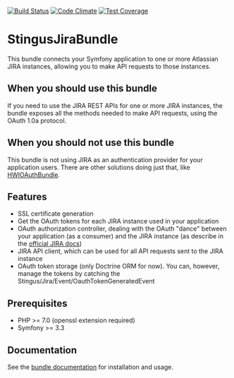 [![Build Status](https://travis-ci.org/stingus/StingusJiraBundle.svg?branch=master)](https://travis-ci.org/stingus/StingusJiraBundle)
[![Code Climate](https://codeclimate.com/github/stingus/StingusJiraBundle/badges/gpa.svg)](https://codeclimate.com/github/stingus/StingusJiraBundle)
[![Test Coverage](https://codeclimate.com/github/stingus/StingusJiraBundle/badges/coverage.svg)](https://codeclimate.com/github/stingus/StingusJiraBundle/coverage)

# StingusJiraBundle
This bundle connects your Symfony application to one or more Atlassian JIRA instances, allowing you to make API requests
to those instances.

## When you should use this bundle
If you need to use the JIRA REST APIs for one or more JIRA instances, the bundle exposes all the methods needed to
make API requests, using the OAuth 1.0a protocol.

## When you should not use this bundle
This bundle is not using JIRA as an authentication provider for your application users. There are other solutions doing
just that, like [HWIOAuthBundle](https://github.com/hwi/HWIOAuthBundle).

## Features
- SSL certificate generation
- Get the OAuth tokens for each JIRA instance used in your application
- OAuth authorization controller, dealing with the OAuth "dance" between your application (as a consumer) and the JIRA
instance (as describe in the [official JIRA docs](https://developer.atlassian.com/cloud/jira/platform/jira-rest-api-oauth-authentication/))
- JIRA API client, which can be used for all API requests sent to the JIRA instance
- OAuth token storage (only Doctrine ORM for now). You can, however, manage the tokens by catching the
Stingus/Jira/Event/OauthTokenGeneratedEvent

## Prerequisites
- PHP >= 7.0 (openssl extension required)
- Symfony >= 3.3

## Documentation
See the [bundle documentation](https://github.com/stingus/StingusJiraBundle/blob/master/Resources/doc/index.rst)
for installation and usage.
